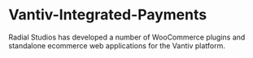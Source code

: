 # Vantiv-Integrated-Payments
Radial Studios has developed a number of WooCommerce plugins and standalone ecommerce web applications for the Vantiv platform.
